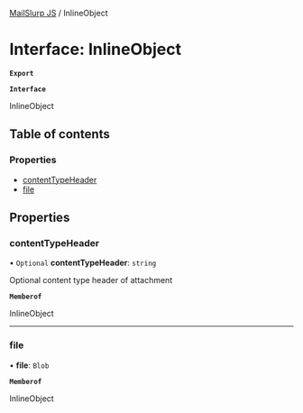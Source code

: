 [MailSlurp JS](../README.md) / InlineObject

# Interface: InlineObject

**`Export`**

**`Interface`**

InlineObject

## Table of contents

### Properties

- [contentTypeHeader](InlineObject.md#contenttypeheader)
- [file](InlineObject.md#file)

## Properties

### contentTypeHeader

• `Optional` **contentTypeHeader**: `string`

Optional content type header of attachment

**`Memberof`**

InlineObject

___

### file

• **file**: `Blob`

**`Memberof`**

InlineObject
